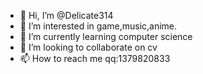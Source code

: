 - 👋 Hi, I’m @Delicate314
- 👀 I’m interested in game,music,anime.
- 🌱 I’m currently learning computer science
- 💞️ I’m looking to collaborate on cv
- 📫 How to reach me qq:1379820833

<!---
Delicate314/Delicate314 is a ✨ special ✨ repository because its `README.md` (this file) appears on your GitHub profile.
You can click the Preview link to take a look at your changes.
--->
